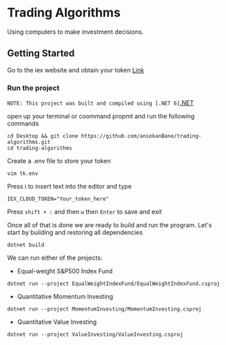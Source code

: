 # Trading Algorithms
Using computers to make investment decisions.
## Getting Started
Go to the iex website and obtain your token [Link](https://iexcloud.io/)
### Run the project
`NOTE: This project was built and compiled using [.NET 6]`[.NET](https://dotnet.microsoft.com/download)

open up your terminal or coommand propmt and run the following commands
```
cd Desktop && git clone https://github.com/aniekanBane/trading-algorithms.git
cd trading-algorithms 
```
Create a .env file to store your token
```
vim tk.env
```
Press i to insert text into the editor and type
```
IEX_CLOUD_TOKEN="Your_token_here"
```
Press `shift + :` and then `w` then `Enter` to save and exit

Once all of that is done we are ready to build and run the program. Let's start by building and restoring all dependencies
```
dotnet build
```
We can run either of the projects:
- Equal-weight S&P500 Index Fund
```
dotnet run --project EqualWeightIndexFund/EqualWeightIndexFund.csproj
```
- Quantitative Momentum Investing
```
dotnet run --project MomentumInvesting/MomentumInvesting.csproj
```
- Quantitative Value Investing
```
dotnet run --project ValueInvesting/ValueInvesting.csproj
```
